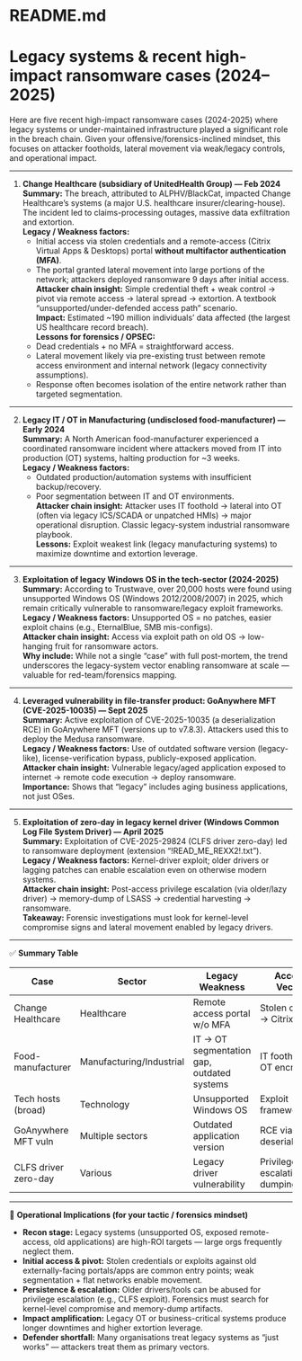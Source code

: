 # README.md

# Legacy systems & recent high-impact ransomware cases (2024–2025)

Here are five recent high-impact ransomware cases (2024-2025) where legacy systems or under-maintained infrastructure played a significant role in the breach chain. Given your offensive/forensics-inclined mindset, this focuses on attacker footholds, lateral movement via weak/legacy controls, and operational impact.

---

1. **Change Healthcare (subsidiary of UnitedHealth Group) — Feb 2024**  
   **Summary:** The breach, attributed to ALPHV/BlackCat, impacted Change Healthcare’s systems (a major U.S. healthcare insurer/clearing-house). The incident led to claims-processing outages, massive data exfiltration and extortion.  
   **Legacy / Weakness factors:**  
   - Initial access via stolen credentials and a remote-access (Citrix Virtual Apps & Desktops) portal **without multifactor authentication (MFA)**.  
   - The portal granted lateral movement into large portions of the network; attackers deployed ransomware 9 days after initial access.  
   **Attacker chain insight:** Simple credential theft + weak control → pivot via remote access → lateral spread → extortion. A textbook “unsupported/under-defended access path” scenario.  
   **Impact:** Estimated ~190 million individuals’ data affected (the largest US healthcare record breach).  
   **Lessons for forensics / OPSEC:**  
   - Dead credentials + no MFA = straightforward access.  
   - Lateral movement likely via pre-existing trust between remote access environment and internal network (legacy connectivity assumptions).  
   - Response often becomes isolation of the entire network rather than targeted segmentation.

---

2. **Legacy IT / OT in Manufacturing (undisclosed food-manufacturer) — Early 2024**  
   **Summary:** A North American food-manufacturer experienced a coordinated ransomware incident where attackers moved from IT into production (OT) systems, halting production for ~3 weeks.  
   **Legacy / Weakness factors:**  
   - Outdated production/automation systems with insufficient backup/recovery.  
   - Poor segmentation between IT and OT environments.  
   **Attacker chain insight:** Attacker uses IT foothold → lateral into OT (often via legacy ICS/SCADA or unpatched HMIs) → major operational disruption. Classic legacy-system industrial ransomware playbook.  
   **Lessons:** Exploit weakest link (legacy manufacturing systems) to maximize downtime and extortion leverage.

---

3. **Exploitation of legacy Windows OS in the tech-sector (2024-2025)**  
   **Summary:** According to Trustwave, over 20,000 hosts were found using unsupported Windows OS (Windows 2012/2008/2007) in 2025, which remain critically vulnerable to ransomware/legacy exploit frameworks.  
   **Legacy / Weakness factors:** Unsupported OS = no patches, easier exploit chains (e.g., EternalBlue, SMB mis-configs).  
   **Attacker chain insight:** Access via exploit path on old OS → low-hanging fruit for ransomware actors.  
   **Why include:** While not a single “case” with full post-mortem, the trend underscores the legacy-system vector enabling ransomware at scale — valuable for red-team/forensics mapping.

---

4. **Leveraged vulnerability in file-transfer product: GoAnywhere MFT (CVE-2025-10035) — Sept 2025**  
   **Summary:** Active exploitation of CVE-2025-10035 (a deserialization RCE) in GoAnywhere MFT (versions up to v7.8.3). Attackers used this to deploy the Medusa ransomware.  
   **Legacy / Weakness factors:** Use of outdated software version (legacy-like), license-verification bypass, publicly-exposed application.  
   **Attacker chain insight:** Vulnerable legacy/aged application exposed to internet → remote code execution → deploy ransomware.  
   **Importance:** Shows that “legacy” includes aging business applications, not just OSes.

---

5. **Exploitation of zero-day in legacy kernel driver (Windows Common Log File System Driver) — April 2025**  
   **Summary:** Exploitation of CVE-2025-29824 (CLFS driver zero-day) led to ransomware deployment (extension “!READ_ME_REXX2!.txt”).  
   **Legacy / Weakness factors:** Kernel-driver exploit; older drivers or lagging patches can enable escalation even on otherwise modern systems.  
   **Attacker chain insight:** Post-access privilege escalation (via older/lazy driver) → memory-dump of LSASS → credential harvesting → ransomware.  
   **Takeaway:** Forensic investigations must look for kernel-level compromise signs and lateral movement enabled by legacy drivers.

---

✅ **Summary Table**

| Case | Sector | Legacy Weakness | Access Vector | Attacker Outcome |
|------|--------|------------------|---------------|------------------|
| Change Healthcare | Healthcare | Remote access portal w/o MFA | Stolen creds → Citrix | Massive breach, ransom paid |
| Food-manufacturer | Manufacturing/Industrial | IT → OT segmentation gap, outdated systems | IT foothold → OT encryption | 3 weeks shutdown |
| Tech hosts (broad) | Technology | Unsupported Windows OS | Exploit frameworks | Large-scale exposure |
| GoAnywhere MFT vuln | Multiple sectors | Outdated application version | RCE via deserialization | Medusa deployment |
| CLFS driver zero-day | Various | Legacy driver vulnerability | Privilege escalation → dumping | Targeted ransomware |

---

🧠 **Operational Implications (for your tactic / forensics mindset)**  
- **Recon stage:** Legacy systems (unsupported OS, exposed remote-access, old applications) are high-ROI targets — large orgs frequently neglect them.  
- **Initial access & pivot:** Stolen credentials or exploits against old externally-facing portals/apps are common entry points; weak segmentation + flat networks enable movement.  
- **Persistence & escalation:** Older drivers/tools can be abused for privilege escalation (e.g., CLFS exploit). Forensics must search for kernel-level compromise and memory-dump artifacts.  
- **Impact amplification:** Legacy OT or business-critical systems produce longer downtimes and higher extortion leverage.  
- **Defender shortfall:** Many organisations treat legacy systems as “just works” — attackers treat them as primary vectors.